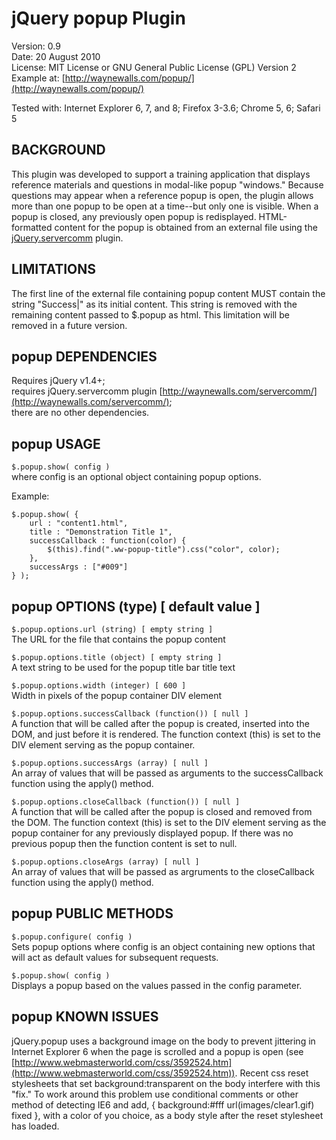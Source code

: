 # jQuery popup Plugin #

Version: 0.9  
Date: 20 August 2010  
License: MIT License or GNU General Public License (GPL) Version 2   
Example at: [http://waynewalls.com/popup/](http://waynewalls.com/popup/)

Tested with: Internet Explorer 6, 7, and 8; Firefox 3-3.6; Chrome 5, 6; Safari 5

## BACKGROUND ##

This plugin was developed to support a training application that displays
reference materials and questions in modal-like popup "windows." Because
questions may appear when a reference popup is open, the plugin allows more than
one popup to be open at a time--but only one is visible. When a popup is closed,
any previously open popup is redisplayed. HTML-formatted content for the popup
is obtained from an external file using the [jQuery.servercomm](http://waynewalls.com/servercomm/) plugin.

## LIMITATIONS ##

The first line of the external file containing popup content MUST contain the
string "Success|" as its initial content. This string is removed with the
remaining content passed to $.popup as html. This limitation will be removed in
a future version.


## popup DEPENDENCIES ##

Requires jQuery v1.4+;  
requires jQuery.servercomm plugin [http://waynewalls.com/servercomm/](http://waynewalls.com/servercomm/);  
there are no other dependencies.


## popup USAGE ##

`$.popup.show( config )`  
where config is an optional object containing popup options.

Example:

    $.popup.show( { 
        url : "content1.html", 
        title : "Demonstration Title 1", 
        successCallback : function(color) { 
            $(this).find(".ww-popup-title").css("color", color); 
        }, 
        successArgs : ["#009"] 
    } );
    

## popup OPTIONS (type) [ default value ] ##

`$.popup.options.url (string) [ empty string ]`  
The URL for the file that contains the popup content

`$.popup.options.title (object) [ empty string ]`  
A text string to be used for the popup title bar title text 

`$.popup.options.width (integer) [ 600 ]`  
Width in pixels of the popup container DIV element

`$.popup.options.successCallback (function()) [ null ]`  
A function that will be called after the popup is created, inserted into the
DOM, and just before it is rendered. The function context (this) is set to the
DIV element serving as the popup container.

`$.popup.options.successArgs (array) [ null ]`   
An array of values that will be passed as arguments to the successCallback
function using the apply() method.

`$.popup.options.closeCallback (function()) [ null ]`  
A function that will be called after the popup is closed and removed from the
DOM. The function context (this) is set to the DIV element serving as the popup
container for any previously displayed popup. If there was no previous popup
then the function content is set to null.

`$.popup.options.closeArgs (array) [ null ]`  
An array of values that will be passed as argruments to the closeCallback
function using the apply() method.


## popup PUBLIC METHODS ##

`$.popup.configure( config )`  
Sets popup options where config is an object containing new options that
will act as default values for subsequent requests.

`$.popup.show( config )`  
Displays a popup based on the values passed in the config parameter.


## popup KNOWN ISSUES

jQuery.popup uses a background image on the body to prevent jittering in
Internet Explorer 6 when the page is scrolled and a popup is open (see
[http://www.webmasterworld.com/css/3592524.htm](http://www.webmasterworld.com/css/3592524.htm)).
Recent css reset stylesheets that set background:transparent on the body
interfere with this "fix." To work around this problem use conditional comments
or other method of detecting IE6 and add, { background:#fff url(images/clear1.gif) fixed },
with a color of you choice, as a body style after the reset stylesheet has loaded.
